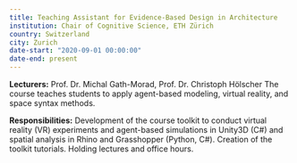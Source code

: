 ```yaml
---
title: Teaching Assistant for Evidence-Based Design in Architecture
institution: Chair of Cognitive Science, ETH Zürich
country: Switzerland
city: Zurich
date-start: "2020-09-01 00:00:00"
date-end: present
---
```


**Lecturers:** Prof. Dr. Michal Gath-Morad, Prof. Dr. Christoph Hölscher
The course teaches students to apply agent-based modeling, virtual reality, and space syntax methods.

**Responsibilities:** Development of the course toolkit to conduct virtual reality (VR) experiments and agent-based simulations
in Unity3D (C#) and spatial analysis in Rhino and Grasshopper (Python, C#). Creation of the toolkit tutorials. Holding lectures
and office hours.
